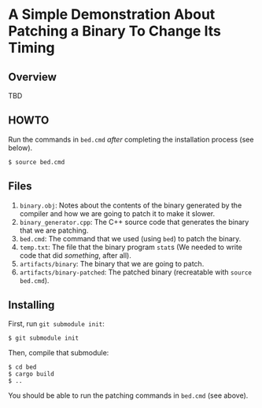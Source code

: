 # A Simple Demonstration About Patching a Binary To Change Its Timing

## Overview

TBD

## HOWTO

Run the commands in `bed.cmd` *after* completing the installation process (see below).

```
$ source bed.cmd
```

## Files

1. `binary.obj`: Notes about the contents of the binary generated by the compiler and how we are going to patch it to make it slower.
2. `binary_generator.cpp`: The C++ source code that generates the binary that we are patching.
3. `bed.cmd`: The command that we used (using `bed`) to patch the binary.
4. `temp.txt`: The file that the binary program `stat`s (We needed to write code that did *something*, after all).
5. `artifacts/binary`: The binary that we are going to patch.
6. `artifacts/binary-patched`: The patched binary (recreatable with `source bed.cmd`).

## Installing

First, run `git submodule init`:

```
$ git submodule init
```

Then, compile that submodule:

```
$ cd bed
$ cargo build
$ ..
```

You should be able to run the patching commands in `bed.cmd` (see above). 
